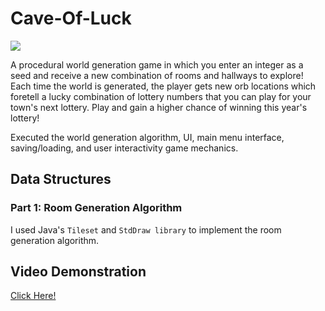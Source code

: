 # Cave-Of-Luck

![](https://github.com/angela-rodriguezz/Cave-Of-Luck/blob/main/game%20gif.gif)

A procedural world generation game in which you enter an integer as a seed and receive a new combination of rooms and hallways to explore! Each time the world is generated, the player gets new orb locations which foretell a lucky combination of lottery numbers that you can play for your town's next lottery. Play and gain a higher chance of winning this year's lottery!

Executed the world generation algorithm, UI, main menu interface, saving/loading, and user interactivity game mechanics.

## Data Structures

### Part 1: Room Generation Algorithm

I used Java's ``Tileset`` and ``StdDraw library`` to implement the room generation algorithm.

## Video Demonstration
[Click Here!](https://www.youtube.com/watch?v=FtFxGPzvim0)
